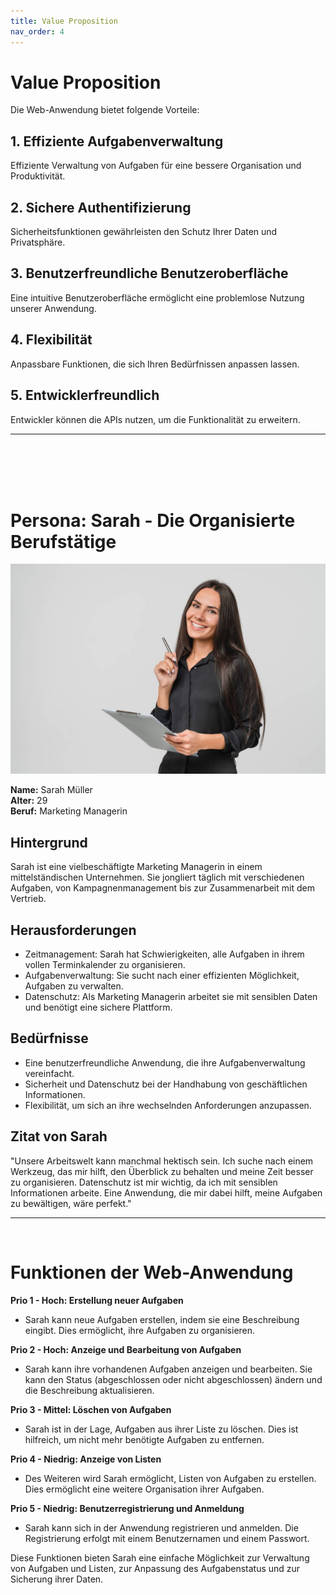 ```yaml
---
title: Value Proposition
nav_order: 4
---
```


# **Value Proposition**

Die Web-Anwendung bietet folgende Vorteile:

## 1. Effiziente Aufgabenverwaltung

Effiziente Verwaltung von Aufgaben für eine bessere Organisation und Produktivität.

## 2. Sichere Authentifizierung

Sicherheitsfunktionen gewährleisten den Schutz Ihrer Daten und Privatsphäre.

## 3. Benutzerfreundliche Benutzeroberfläche

Eine intuitive Benutzeroberfläche ermöglicht eine problemlose Nutzung unserer Anwendung.

## 4. Flexibilität

Anpassbare Funktionen, die sich Ihren Bedürfnissen anpassen lassen.

## 5. Entwicklerfreundlich

Entwickler können die APIs nutzen, um die Funktionalität zu erweitern.

---
<br>
<br>
<br>
<br>


# **Persona: Sarah - Die Organisierte Berufstätige**

![Sarah](/docs/images/sarahstockpersona.jpg)

**Name:** Sarah Müller  
**Alter:** 29   
**Beruf:** Marketing Managerin

## Hintergrund

Sarah ist eine vielbeschäftigte Marketing Managerin in einem mittelständischen Unternehmen. Sie jongliert täglich mit verschiedenen Aufgaben, von Kampagnenmanagement bis zur Zusammenarbeit mit dem Vertrieb. 

## Herausforderungen

- Zeitmanagement: Sarah hat Schwierigkeiten, alle Aufgaben in ihrem vollen Terminkalender zu organisieren.
- Aufgabenverwaltung: Sie sucht nach einer effizienten Möglichkeit, Aufgaben zu verwalten.
- Datenschutz: Als Marketing Managerin arbeitet sie mit sensiblen Daten und benötigt eine sichere Plattform.

## Bedürfnisse

- Eine benutzerfreundliche Anwendung, die ihre Aufgabenverwaltung vereinfacht.
- Sicherheit und Datenschutz bei der Handhabung von geschäftlichen Informationen.
- Flexibilität, um sich an ihre wechselnden Anforderungen anzupassen.

## Zitat von Sarah

"Unsere Arbeitswelt kann manchmal hektisch sein. Ich suche nach einem Werkzeug, das mir hilft, den Überblick zu behalten und meine Zeit besser zu organisieren. Datenschutz ist mir wichtig, da ich mit sensiblen Informationen arbeite. Eine Anwendung, die mir dabei hilft, meine Aufgaben zu bewältigen, wäre perfekt."

---
<br>

# Funktionen der Web-Anwendung

**Prio 1 - Hoch: Erstellung neuer Aufgaben**
   - Sarah kann neue Aufgaben erstellen, indem sie eine Beschreibung eingibt. Dies ermöglicht, ihre Aufgaben zu organisieren.

**Prio 2 - Hoch: Anzeige und Bearbeitung von Aufgaben**
   - Sarah kann ihre vorhandenen Aufgaben anzeigen und bearbeiten. Sie kann den Status (abgeschlossen oder nicht abgeschlossen) ändern und die Beschreibung aktualisieren.

**Prio 3 - Mittel: Löschen von Aufgaben**
   - Sarah ist in der Lage, Aufgaben aus ihrer Liste zu löschen. Dies ist hilfreich, um nicht mehr benötigte Aufgaben zu entfernen.

**Prio 4 - Niedrig: Anzeige von Listen**
   - Des Weiteren wird Sarah ermöglicht, Listen von Aufgaben zu erstellen. Dies ermöglicht eine weitere Organisation ihrer Aufgaben.

**Prio 5 - Niedrig: Benutzerregistrierung und Anmeldung**
   - Sarah kann sich in der Anwendung registrieren und anmelden. Die Registrierung erfolgt mit einem Benutzernamen und einem Passwort.

Diese Funktionen bieten Sarah eine einfache Möglichkeit zur Verwaltung von Aufgaben und Listen, zur Anpassung des Aufgabenstatus und zur Sicherung ihrer Daten.

